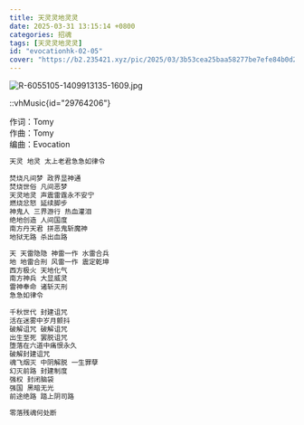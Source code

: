 ```yaml
---
title: 天灵灵地灵灵
date: 2025-03-31 13:15:14 +0800
categories: 招魂
tags: [天灵灵地灵灵]
id: "evocationhk-02-05"
cover: "https://b2.235421.xyz/pic/2025/03/3b53cea25baa58277be7efe84b0d2fd0.jpg"
---
```


![R-6055105-1409913135-1609.jpg](https://b2.235421.xyz/pic/2025/03/3b53cea25baa58277be7efe84b0d2fd0.jpg)

::vhMusic{id="29764206"}

作词：Tomy   
作曲：Tomy  
编曲：Evocation  

```txt
天灵 地灵 太上老君急急如律令  
  
焚烧凡间梦 政界显神通  
焚烧世俗 凡间恶梦  
天灵地灵 声震雷霆永不安宁  
燃烧忿怒 延续脚步  
神鬼人 三界游行 热血灌泪  
绝地创造 人间国度  
南方丹天君 拼恶鬼斩魔神  
地狱无路 杀出血路 

天 天雷隐隐 神雷一作 水雷合兵    
地 地雷合刑 风雷一作 震定乾坤  
西方极火 天地化气  
南方神兵 大显威灵  
雷神奉命 诸斩灭刑  
急急如律令  
  
千秋世代 封建诅咒  
活在迷雾中岁月颤抖  
破解诅咒 破解诅咒  
出生至死 罢脱诅咒  
堕落在六道中痛恨永久  
破解封建诅咒  
魂飞烟灭 中阴解脱 一生罪孽  
幻灭前路 封建制度  
强权 封闭脑袋  
强国 黑暗无光  
前途绝路 踏上阴司路  

零落残魂何处断
```